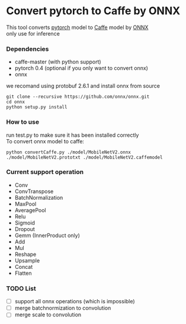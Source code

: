 # Convert pytorch to Caffe by ONNX
This tool converts [pytorch](https://github.com/pytorch/pytorch) model to [Caffe](https://github.com/BVLC/caffe) model by [ONNX](https://github.com/onnx/onnx)  
only use for inference

### Dependencies
* caffe-master (with python support)
* pytorch 0.4 (optional if you only want to convert onnx)
* onnx  

we recomand using protobuf 2.6.1 and install onnx from source  
```
git clone --recursive https://github.com/onnx/onnx.git
cd onnx 
python setup.py install
```

### How to use
run test.py to make sure it has been installed correctly  
To convert onnx model to caffe:
```
python convertCaffe.py ./model/MobileNetV2.onnx ./model/MobileNetV2.prototxt ./model/MobileNetV2.caffemodel
```
### Current support operation
* Conv
* ConvTranspose
* BatchNormalization
* MaxPool
* AveragePool
* Relu
* Sigmoid
* Dropout
* Gemm (InnerProduct only)
* Add
* Mul
* Reshape
* Upsample
* Concat
* Flatten

### TODO List
 - [ ] support all onnx operations (which is impossible)
 - [ ] merge batchnormization to convolution
 - [ ] merge scale to convolution
